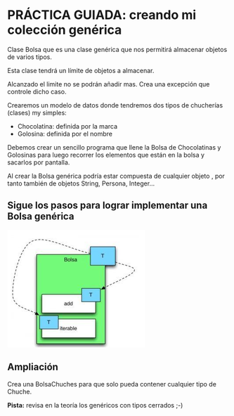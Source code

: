 # PRÁCTICA GUIADA: creando mi colección genérica

Clase Bolsa que es una clase genérica que nos permitirá almacenar objetos de varios tipos.

Esta clase tendrá un límite de objetos a almacenar.

Alcanzado el limite no se podrán añadir mas. Crea una excepción que controle dicho caso.

Crearemos un modelo de datos donde tendremos dos tipos de chucherías (clases) my simples:
- Chocolatina: definida por la marca
- Golosina: definida por el nombre

Debemos crear un sencillo programa que llene la Bolsa de Chocolatinas y Golosinas para luego recorrer los elementos que están en la bolsa y sacarlos por pantalla.

Al crear la Bolsa genérica podría estar compuesta de cualquier objeto <T>, por tanto también de objetos String, Persona, Integer...

## Sigue los pasos para lograr implementar una Bolsa genérica

![alt text](image.png)

## Ampliación

Crea una BolsaChuches para que solo pueda contener cualquier tipo de Chuche. 

**Pista:** revisa en la teoría los genéricos con tipos cerrados ;-)





